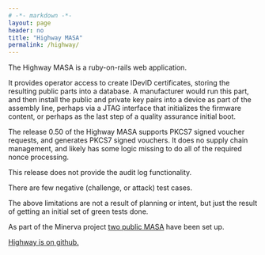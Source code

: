 ```yaml
---
# -*- markdown -*-
layout: page
header: no
title: "Highway MASA"
permalink: /highway/
---
```


The Highway MASA is a ruby-on-rails web application.

It provides operator access to create IDevID certificates, storing the resulting
public parts into a database.  A manufacturer would run this part, and then
install the public and private key pairs into a device as part of the
assembly line, perhaps via a JTAG interface that initializes the firmware
content, or perhaps as the last step of a quality assurance initial boot.

The release 0.50 of the Highway MASA supports PKCS7 signed voucher requests,
and generates PKCS7 signed vouchers.  It does no supply chain management, and
likely has some logic missing to do all of the required nonce processing.

This release does not provide the audit log functionality.

There are few negative (challenge, or attack) test cases.

The above limitations are not a result of planning or intent, but just the
result of getting an initial set of green tests done.

As part of the Minerva project [two public MASA](/jokeshop) have been set up.

[Highway is on github.](https://github.com/AnimaGUS-minerva/highway)

